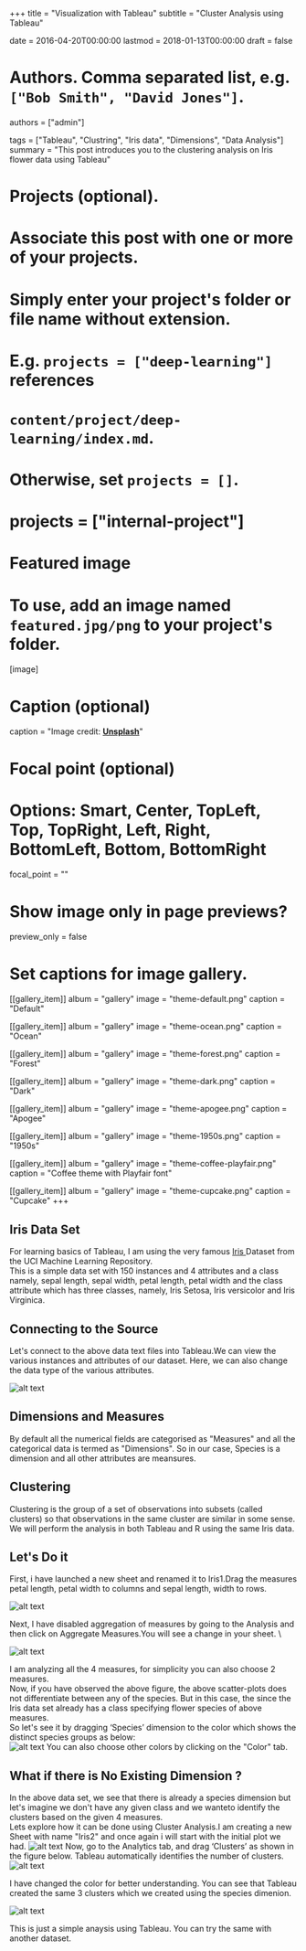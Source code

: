 +++
title = "Visualization with Tableau"
subtitle = "Cluster Analysis using Tableau"

date = 2016-04-20T00:00:00
lastmod = 2018-01-13T00:00:00
draft = false

# Authors. Comma separated list, e.g. `["Bob Smith", "David Jones"]`.
authors = ["admin"]

tags = ["Tableau", "Clustring", "Iris data", "Dimensions", "Data Analysis"]
summary = "This post introduces you to the clustering analysis on Iris flower data using Tableau"

# Projects (optional).
#   Associate this post with one or more of your projects.
#   Simply enter your project's folder or file name without extension.
#   E.g. `projects = ["deep-learning"]` references 
#   `content/project/deep-learning/index.md`.
#   Otherwise, set `projects = []`.
# projects = ["internal-project"]

# Featured image
# To use, add an image named `featured.jpg/png` to your project's folder. 
[image]
  # Caption (optional)
  caption = "Image credit: [**Unsplash**](https://unsplash.com/photos/CpkOjOcXdUY)"

  # Focal point (optional)
  # Options: Smart, Center, TopLeft, Top, TopRight, Left, Right, BottomLeft, Bottom, BottomRight
  focal_point = ""

  # Show image only in page previews?
  preview_only = false

# Set captions for image gallery.

[[gallery_item]]
album = "gallery"
image = "theme-default.png"
caption = "Default"

[[gallery_item]]
album = "gallery"
image = "theme-ocean.png"
caption = "Ocean"

[[gallery_item]]
album = "gallery"
image = "theme-forest.png"
caption = "Forest"

[[gallery_item]]
album = "gallery"
image = "theme-dark.png"
caption = "Dark"

[[gallery_item]]
album = "gallery"
image = "theme-apogee.png"
caption = "Apogee"

[[gallery_item]]
album = "gallery"
image = "theme-1950s.png"
caption = "1950s"

[[gallery_item]]
album = "gallery"
image = "theme-coffee-playfair.png"
caption = "Coffee theme with Playfair font"

[[gallery_item]]
album = "gallery"
image = "theme-cupcake.png"
caption = "Cupcake"
+++

## Iris Data Set

For learning basics of Tableau, I am using the very famous [Iris ](https://archive.ics.uci.edu/ml/machine-learning-databases/iris/) Dataset from the UCI Machine Learning Repository.
\
This is a  simple data set with 150 instances and 4 attributes and a class namely, sepal length, sepal width, petal length, petal width and the class attribute which has three classes, namely, Iris Setosa, Iris versicolor and Iris Virginica.

## Connecting to the Source

Let's connect to the above data text files into Tableau.We can view the various instances and attributes of our dataset.
Here, we can also change the data type of the various attributes.

![alt text](T1.jpg)

## Dimensions and Measures

By default all the numerical fields are categorised as  "Measures" and all the categorical data is termed as "Dimensions". So in our case, Species is a dimension and all other attributes are meansures.

## Clustering 

Clustering is the group of a set of observations into subsets (called clusters) so that observations in the same cluster are similar in some sense. \
We will perform the analysis in both Tableau and R using the same Iris data.

## Let's Do it 

First, i have launched a new sheet and renamed it to Iris1.Drag the measures petal length, petal width to columns and sepal length, width to rows.

![alt text](T2.jpg)

Next, I have disabled aggregation of measures by going to the Analysis and then click on Aggregate Measures.You will see a change in your sheet. \

![alt text](T4.jpg)

I am analyzing all the 4 measures, for simplicity you can also choose 2 measures. \
Now, if you have observed the above figure, the above scatter-plots does not differentiate between any of the species. But in this case, the since the Iris data set already has a class specifying flower species of above measures. \
So let's see it by dragging ‘Species’ dimension to the  color which shows the distinct species groups as below:\
![alt text](T3.jpg)
You can also choose other colors by clicking on the "Color" tab.

## What if there is No Existing Dimension ?

In the above data set, we see that there is already a species dimension but let's imagine we don't have any given class and  we wanteto identify the clusters based on the given 4 measures.\
Lets explore how it can be done using Cluster Analysis.I am creating a new Sheet with name "Iris2" and once again i will start with the initial plot we had.
![alt text](T5.jpg)
Now, go to the  Analytics tab, and drag ‘Clusters’ as shown in the figure below. Tableau automatically identifies the number of clusters. 
![alt text](T6.jpg)

I have changed the color for better understanding. You can see that Tableau created the same 3 clusters which we created using the species dimenion.

![alt text](T7.jpg)

This is just a simple anaysis using Tableau. You can try the same with another dataset.




